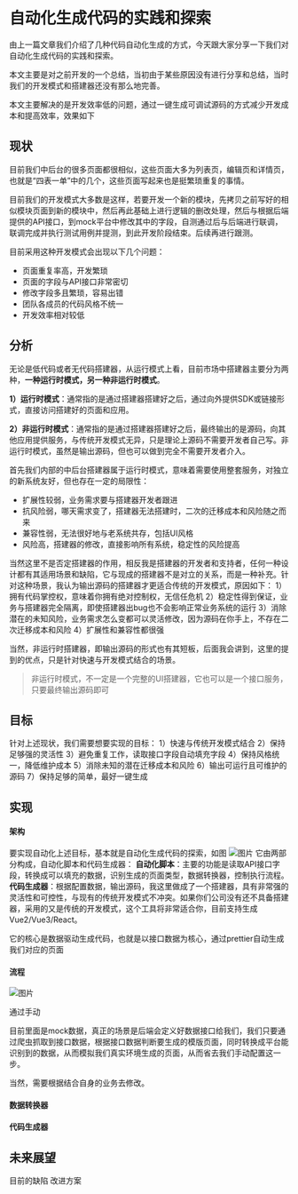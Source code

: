 # 自动化生成代码的实践和探索

由上一篇文章我们介绍了几种代码自动化生成的方式，今天跟大家分享一下我们对自动化生成代码的实践和探索。

本文主要是对之前开发的一个总结，当初由于某些原因没有进行分享和总结，当时我们的开发模式和搭建器还没有那么地完善。

本文主要解决的是开发效率低的问题，通过一键生成可调试源码的方式减少开发成本和提高效率，效果如下

## 现状
目前我们中后台的很多页面都很相似，这些页面大多为列表页，编辑页和详情页，也就是“四表一单”中的几个，这些页面写起来也是挺繁琐重复的事情。

目前我们的开发模式大多数是这样，若要开发一个新的模块，先拷贝之前写好的相似模块页面到新的模块中，然后再此基础上进行逻辑的删改处理，然后与根据后端提供的API接口，到mock平台中修改其中的字段，自测通过后与后端进行联调，联调完成并执行测试用例并提测，到此开发阶段结束。后续再进行跟测。

目前采用这种开发模式会出现以下几个问题：
- 页面重复率高，开发繁琐
- 页面的字段与API接口非常密切
- 修改字段多且繁琐，容易出错
- 团队各成员的代码风格不统一
- 开发效率相对较低
## 分析
无论是低代码或者无代码搭建器，从运行模式上看，目前市场中搭建器主要分为两种，**一种运行时模式，另一种非运行时模式**。

**1）运行时模式**：通常指的是通过搭建器搭建好之后，通过向外提供SDK或链接形式，直接访问搭建好的页面和应用。

**2）非运行时模式**：通常指的是通过搭建器搭建好之后，最终输出的是源码，向其他应用提供服务，与传统开发模式无异，只是理论上源码不需要开发者自己写。非运行时模式，虽然是输出源码，但也可以做到完全不需要开发者介入。

首先我们内部的中后台搭建器属于运行时模式，意味着需要使用整套服务，对独立的新系统友好，但也存在一定的局限性：
- 扩展性较弱，业务需求要与搭建器开发者跟进
- 抗风险弱，哪天需求变了，搭建器无法搭建时，二次的迁移成本和风险随之而来
- 兼容性弱，无法很好地与老系统共存，包括UI风格
- 风险高，搭建器的修改，直接影响所有系统，稳定性的风险提高

当然这里不是否定搭建器的作用，相反我是搭建器的开发者和支持者，任何一种设计都有其适用场景和缺陷，它与现成的搭建器不是对立的关系，而是一种补充。针对这种场景，我认为输出源码的搭建器才更适合传统的开发模式，原因如下：
1）拥有代码掌控权，意味着你拥有绝对控制权，无信任危机
2）稳定性得到保证，业务与搭建器完全隔离，即使搭建器出bug也不会影响正常业务系统的运行
3）消除潜在的未知风险，业务需求怎么变都可以灵活修改，因为源码在你手上，不存在二次迁移成本和风险
4）扩展性和兼容性都很强

当然，非运行时搭建器，即输出源码的形式也有其短板，后面我会讲到，这里的提到的优点，只是针对快速与开发模式结合的场景。

> 非运行时模式，不一定是一个完整的UI搭建器，它也可以是一个接口服务，只要最终输出源码即可
## 目标
针对上述现状，我们需要想要实现的目标：
1）快速与传统开发模式结合
2）保持足够强的灵活性
3）避免重复工作，读取接口字段自动填充字段
4）保持风格统一，降低维护成本
5）消除未知的潜在迁移成本和风险
6）输出可运行且可维护的源码
7）保持足够的简单，最好一键生成

## 实现
#### 架构
要实现自动化上述目标，基本就是自动化生成代码的探索，如图
![图片]()
它由两部分构成，自动化脚本和代码生成器：
**自动化脚本**：主要的功能是读取API接口字段，转换成可以填充的数据，识别生成的页面类型，数据转换器，控制执行流程。
**代码生成器**：根据配置数据，输出源码，我这里做成了一个搭建器，具有非常强的灵活性和可控性，与现有的传统开发模式不冲突。如果你们公司没有还不具备搭建器，采用的又是传统的开发模式，这个工具将非常适合你，目前支持生成Vue2/Vue3/React。

它的核心是数据驱动生成代码，也就是以接口数据为核心，通过prettier自动生成我们对应的页面
#### 流程
![图片]()

通过手动


目前里面是mock数据，真正的场景是后端会定义好数据接口给我们，我们只要通过爬虫抓取到接口数据，根据接口数据判断要生成的模版页面，同时转换成平台能识别到的数据，从而模拟我们真实环境生成的页面，从而省去我们手动配置这一步。

当然，需要根据结合自身的业务去修改。


#### 数据转换器

#### 代码生成器

## 未来展望
目前的缺陷
改进方案
